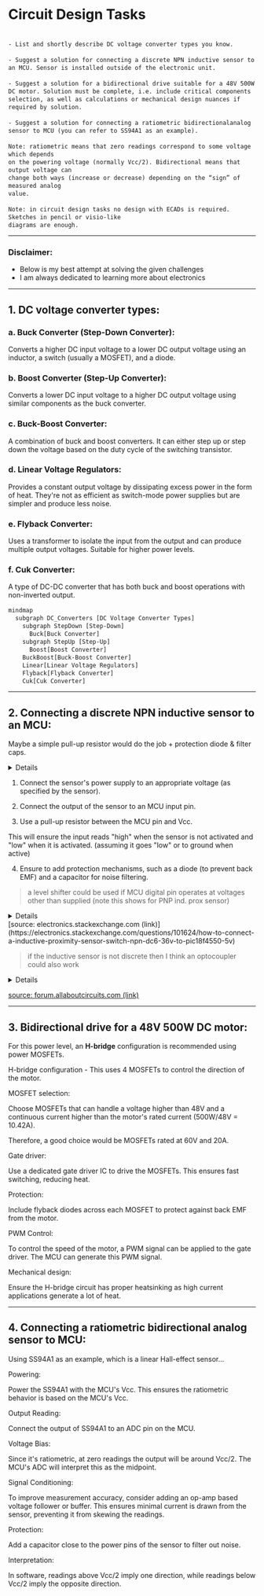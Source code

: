 # Circuit Design Tasks

```

- List and shortly describe DC voltage converter types you know.

- Suggest a solution for connecting a discrete NPN inductive sensor to an MCU. Sensor is installed outside of the electronic unit.

- Suggest a solution for a bidirectional drive suitable for a 48V 500W DC motor. Solution must be complete, i.e. include critical components selection, as well as calculations or mechanical design nuances if required by solution.

- Suggest a solution for connecting a ratiometric bidirectionalanalog sensor to MCU (you can refer to SS94A1 as an example).

Note: ratiometric means that zero readings correspond to some voltage which depends
on the powering voltage (normally Vcc/2). Bidirectional means that output voltage can
change both ways (increase or decrease) depending on the “sign” of measured analog
value.

Note: in circuit design tasks no design with ECADs is required. Sketches in pencil or visio-like
diagrams are enough.

```

---
### Disclaimer: 
- Below is my best attempt at solving the given challenges
- I am always dedicated to learning more about electronics

---

## 1. DC voltage converter types:

### a. Buck Converter (Step-Down Converter):
Converts a higher DC input voltage to a lower DC output voltage using an inductor, a switch (usually a MOSFET), and a diode.

### b. Boost Converter (Step-Up Converter):
Converts a lower DC input voltage to a higher DC output voltage using similar components as the buck converter.

### c. Buck-Boost Converter:
A combination of buck and boost converters. It can either step up or step down the voltage based on the duty cycle of the switching transistor.

### d. Linear Voltage Regulators:
Provides a constant output voltage by dissipating excess power in the form of heat. They're not as efficient as switch-mode power supplies but are simpler and produce less noise.

### e. Flyback Converter:
Uses a transformer to isolate the input from the output and can produce multiple output voltages. Suitable for higher power levels.

### f. Cuk Converter:
A type of DC-DC converter that has both buck and boost operations with non-inverted output.


```mermaid
mindmap
  subgraph DC_Converters [DC Voltage Converter Types]
    subgraph StepDown [Step-Down]
      Buck[Buck Converter]
    subgraph StepUp [Step-Up]
      Boost[Boost Converter]
    BuckBoost[Buck-Boost Converter]
    Linear[Linear Voltage Regulators]
    Flyback[Flyback Converter]
    Cuk[Cuk Converter]
```

---

## 2. Connecting a discrete NPN inductive sensor to an MCU:

Maybe a simple pull-up resistor would do the job + protection diode & filter caps.
<details>
![pull up resistor](https://github.com/mbz4/Technical_Interview/blob/main/Circuit_Design_Task/pull_up.png)
</details>

1. Connect the sensor's power supply to an appropriate voltage (as specified by the sensor).

2. Connect the output of the sensor to an MCU input pin.

3. Use a pull-up resistor between the MCU pin and Vcc. 

This will ensure the input reads "high" when the sensor is not activated and "low" when it is activated.
(assuming it goes "low" or to ground when active)

4. Ensure to add protection mechanisms, such as a diode (to prevent back EMF) and a capacitor for noise filtering.


> a level shifter could be used if MCU digital pin operates at voltages other than supplied
(note this shows for PNP ind. prox sensor)
<details>
![lvl shifter](https://github.com/mbz4/Technical_Interview/blob/main/Circuit_Design_Task/24V_PNP_lvl_shift_5to3_3VMCU.png)
</details>
[source: electronics.stackexchange.com (link)](https://electronics.stackexchange.com/questions/101624/how-to-connect-a-inductive-proximity-sensor-switch-npn-dc6-36v-to-pic18f4550-5v)

> if the inductive sensor is not discrete then I think an optocoupler could also work
<details>

![pull up resistor](https://github.com/mbz4/Technical_Interview/blob/main/Circuit_Design_Task/npn_opto_12V_to_5V_MCU.png)
</details>

[source: forum.allaboutcircuits.com (link)](https://forum.allaboutcircuits.com/threads/inductance-proximity-sensor-output-conversion-to-3-3v-logic.160957/)

---

## 3. Bidirectional drive for a 48V 500W DC motor:
For this power level, an <b>H-bridge</b> configuration is recommended using power MOSFETs.

H-bridge configuration - This uses 4 MOSFETs to control the direction of the motor.

MOSFET selection: 

Choose MOSFETs that can handle a voltage higher than 48V and a continuous current higher than the motor's rated current (500W/48V = 10.42A). 

Therefore, a good choice would be MOSFETs rated at 60V and 20A.

Gate driver: 

Use a dedicated gate driver IC to drive the MOSFETs. This ensures fast switching, reducing heat.

Protection: 

Include flyback diodes across each MOSFET to protect against back EMF from the motor.

PWM Control: 

To control the speed of the motor, a PWM signal can be applied to the gate driver. The MCU can generate this PWM signal.

Mechanical design: 

Ensure the H-bridge circuit has proper heatsinking as high current applications generate a lot of heat.

---

## 4. Connecting a ratiometric bidirectional analog sensor to MCU:

Using SS94A1 as an example, which is a linear Hall-effect sensor...

Powering: 

Power the SS94A1 with the MCU's Vcc. 
This ensures the ratiometric behavior is based on the MCU's Vcc.

Output Reading: 

Connect the output of SS94A1 to an ADC pin on the MCU.

Voltage Bias: 

Since it's ratiometric, at zero readings the output will be around Vcc/2. The MCU's ADC will interpret this as the midpoint.

Signal Conditioning: 

To improve measurement accuracy, consider adding an op-amp based voltage follower or buffer. This ensures minimal current is drawn from the sensor, preventing it from skewing the readings.

Protection: 

Add a capacitor close to the power pins of the sensor to filter out noise.

Interpretation: 

In software, readings above Vcc/2 imply one direction, while readings below Vcc/2 imply the opposite direction.